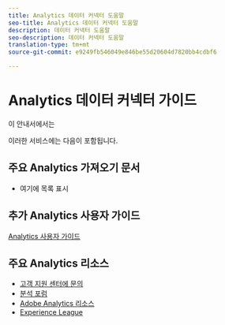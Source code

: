 ```yaml
---
title: Analytics 데이터 커넥터 도움말
seo-title: Analytics 데이터 커넥터 도움말
description: 데이터 커넥터 도움말
seo-description: 데이터 커넥터 도움말
translation-type: tm+mt
source-git-commit: e9249fb546049e846be55d20604d7820bb4cdbf6

---
```



# Analytics 데이터 커넥터 가이드

이 안내서에서는

이러한 서비스에는 다음이 포함됩니다.


## 주요 Analytics 가져오기 문서

* 여기에 목록 표시

## 추가 Analytics 사용자 가이드

[Analytics 사용자 가이드](/help/landing/home.md)

## 주요 Analytics 리소스

* [고객 지원 센터에 문의](https://helpx.adobe.com/contact/enterprise-support.ec.html)
* [분석 포럼](https://forums.adobe.com/community/experience-cloud/analytics-cloud/analytics)
* [Adobe Analytics 리소스](https://forums.adobe.com/message/10660755)
* [Experience League](https://landing.adobe.com/experience-league/)
